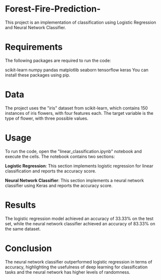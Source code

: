 # Forest-Fire-Prediction-

This project is an implementation of classification using Logistic Regression and Neural Network Classifier.

# Requirements
The following packages are required to run the code:

scikit-learn
numpy
pandas
matplotlib
seaborn
tensorflow
keras
You can install these packages using pip.

# Data
The project uses the "iris" dataset from scikit-learn, which contains 150 instances of iris flowers, with four features each. The target variable is the type of flower, with three possible values.

# Usage
To run the code, open the "linear_classification.ipynb" notebook and execute the cells. The notebook contains two sections:

**Logistic Regression**: This section implements logistic regression for linear classification and reports the accuracy score.

**Neural Network Classifier**: This section implements a neural network classifier using Keras and reports the accuracy score.

# Results
The logistic regression model achieved an accuracy of 33.33% on the test set, while the neural network classifier achieved an accuracy of 83.33% on the same dataset.

# Conclusion
The neural network classifier outperformed logistic regression in terms of accuracy, highlighting the usefulness of deep learning for classification tasks and the neural network has higher levels of randomness. 
